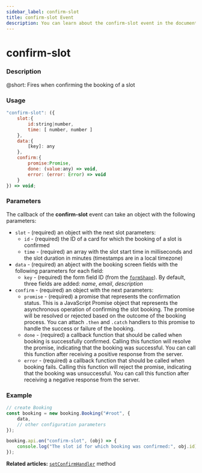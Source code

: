 ```yaml
---
sidebar_label: confirm-slot
title: confirm-slot Event
description: You can learn about the confirm-slot event in the documentation of the DHTMLX JavaScript Booking library. Browse developer guides and API reference, try out code examples and live demos, and download a free 30-day evaluation version of DHTMLX Booking.
---
```


# confirm-slot

### Description

@short: Fires when confirming the booking of a slot

### Usage

~~~jsx {}
"confirm-slot": ({
    slot:{
        id:string|number, 
        time: [ number, number ]
    },
    data:{
        [key]: any
    },
    confirm:{
        promise:Promise,
        done: (value:any) => void,
        error: (error: Error) => void
    }
}) => void;
~~~

### Parameters

The callback of the **confirm-slot** event can take an object with the following parameters:

- `slot` - (required) an object with the next slot parameters:
    - `id` - (required) the ID of a card for which the booking of a slot is confirmed
    - `time` - (required) an array with the slot start time in milliseconds and the slot duration in minutes (timestamps are in a local timezone)
- `data` - (required) an abject with the booking screen fields with the following parameters for each field:
    - `key` - (required) the form field ID (from the [`formShape`](/api/config/booking-formshape)). By default, three fields are added: *name*, *email*, *description*
- `confirm` - (required) an object with the next parameters:
    - `promise` -  (required) a promise that represents the confirmation status. This is a JavaScript Promise object that represents the asynchronous operation of confirming the slot booking. The promise will be resolved or rejected based on the outcome of the booking process. You can attach `.then` and `.catch` handlers to this promise to handle the success or failure of the booking.
    - `done` - (required) a callback function that should be called when booking is successfully confirmed. Calling this function will resolve the promise, indicating that the booking was successful. You can call this function after receiving a positive response from the server.
    - `error` - (required) a callback function that should be called when booking fails. Calling this function will reject the promise, indicating that the booking was unsuccessful. You can call this function after receiving a negative response from the server.

### Example

~~~jsx {7-10}
// create Booking
const booking = new booking.Booking("#root", {
    data,
    // other configuration parameters
});

booking.api.on("confirm-slot", (obj) => {
    console.log("The slot id for which booking was confirmed:", obj.id);
});
~~~

**Related articles:** [`setConfirmHandler`](/api/methods/booking-setconfirmhandler-method) method
